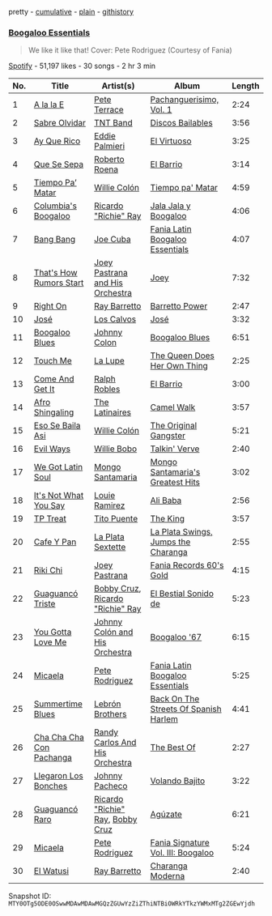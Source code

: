 pretty - [cumulative](/playlists/cumulative/37i9dQZF1DWYS4jYoOYXiN.md) - [plain](/playlists/plain/37i9dQZF1DWYS4jYoOYXiN) - [githistory](https://github.githistory.xyz/mackorone/spotify-playlist-archive/blob/main/playlists/plain/37i9dQZF1DWYS4jYoOYXiN)

### [Boogaloo Essentials](https://open.spotify.com/playlist/37i9dQZF1DWYS4jYoOYXiN)

> We like it like that! Cover: Pete Rodriguez \(Courtesy of Fania\)

[Spotify](https://open.spotify.com/user/spotify) - 51,197 likes - 30 songs - 2 hr 3 min

| No. | Title | Artist(s) | Album | Length |
|---|---|---|---|---|
| 1 | [A la la E](https://open.spotify.com/track/1DXgFwNXHIVJGSWvSo9uW6) | [Pete Terrace](https://open.spotify.com/artist/1WzIuVArOislB6oLlBkxMP) | [Pachanguerisimo, Vol\. 1](https://open.spotify.com/album/5w4x5TGsS6ZdHYVgGOZgBq) | 2:24 |
| 2 | [Sabre Olvidar](https://open.spotify.com/track/6PIJEKugYG10SjXzGnWZ32) | [TNT Band](https://open.spotify.com/artist/4ljGaqO3BLQFsZKlV63RLF) | [Discos Bailables](https://open.spotify.com/album/04bxlf3LWGIRIC1b0lZKoI) | 3:56 |
| 3 | [Ay Que Rico](https://open.spotify.com/track/3BlTWnOYhEitWEEuoExGQq) | [Eddie Palmieri](https://open.spotify.com/artist/2VviFtXYreO6Zn9n8Ibk6C) | [El Virtuoso](https://open.spotify.com/album/0dXASdxVKVkeHjrAnVgDdX) | 3:25 |
| 4 | [Que Se Sepa](https://open.spotify.com/track/3QmiOzBxGmXf0GNzjArrw3) | [Roberto Roena](https://open.spotify.com/artist/4i5rDrP2IqCdMgde0vIpyB) | [El Barrio](https://open.spotify.com/album/4xGW5NEUTOgeqvYoOCCD0k) | 3:14 |
| 5 | [Tiempo Pa’ Matar](https://open.spotify.com/track/6LC8pFSA5K9zJVSWiVQwf8) | [Willie Colón](https://open.spotify.com/artist/7x5Slu7yTE5icZjNsc3OzW) | [Tiempo pa' Matar](https://open.spotify.com/album/12fkmxSR5zWnxJqCyxDIy5) | 4:59 |
| 6 | [Columbia's Boogaloo](https://open.spotify.com/track/7zy6qclDeaInxzaRdxbE9a) | [Ricardo "Richie" Ray](https://open.spotify.com/artist/2spUXl3eKq2URO97haSzAc) | [Jala Jala y Boogaloo](https://open.spotify.com/album/6MIXsMeMn6pWayEeXOoRkA) | 4:06 |
| 7 | [Bang Bang](https://open.spotify.com/track/4WHenMegy6rIakCNg98Vxf) | [Joe Cuba](https://open.spotify.com/artist/5MlfccEEOw6kihsT8eQtbh) | [Fania Latin Boogaloo Essentials](https://open.spotify.com/album/4J4m1XPyozIy8TDn1zxXKg) | 4:07 |
| 8 | [That's How Rumors Start](https://open.spotify.com/track/4HbyfigTHGdBuBaD1GsmKe) | [Joey Pastrana and His Orchestra](https://open.spotify.com/artist/0mWQOAjoHzqSNxwbGg4tf2) | [Joey](https://open.spotify.com/album/4I6Y0n7bB7op6vgT9YfW3R) | 7:32 |
| 9 | [Right On](https://open.spotify.com/track/4V0PNNaNA9PgFC3zVlw8no) | [Ray Barretto](https://open.spotify.com/artist/2h4ndKS2vRWeFLpq8ARu0D) | [Barretto Power](https://open.spotify.com/album/5RxIBMJ5ZrQo1YmD1bk9k7) | 2:47 |
| 10 | [José](https://open.spotify.com/track/7yMjkYSTGoqFPsMYd8qi2Q) | [Los Calvos](https://open.spotify.com/artist/7EysVBxbAXcaVkrvgZ3a2z) | [José](https://open.spotify.com/album/2cGi5V4SM4khnF43D3NOnC) | 3:32 |
| 11 | [Boogaloo Blues](https://open.spotify.com/track/48pCzNTXLLKneVT6Uel2oT) | [Johnny Colon](https://open.spotify.com/artist/4IQvRKcRuA2mzB6lc2E5Pm) | [Boogaloo Blues](https://open.spotify.com/album/1ME1gBqz9bt3A0LXDQYHB4) | 6:51 |
| 12 | [Touch Me](https://open.spotify.com/track/4c0LhycLJw7zE7UhkEzZkw) | [La Lupe](https://open.spotify.com/artist/5YR49Hzg7h990JxfXuxm3a) | [The Queen Does Her Own Thing](https://open.spotify.com/album/4v1QDFRpJK3wPNzL7PG8pD) | 2:25 |
| 13 | [Come And Get It](https://open.spotify.com/track/647gi4v4E8zPT0GdiR8MxL) | [Ralph Robles](https://open.spotify.com/artist/6zIVmHQtPA9i2eZRDtWqjV) | [El Barrio](https://open.spotify.com/album/4xGW5NEUTOgeqvYoOCCD0k) | 3:00 |
| 14 | [Afro Shingaling](https://open.spotify.com/track/3DkeQ5mpbIPGBuGQ4DAcXg) | [The Latinaires](https://open.spotify.com/artist/4sTXPMY0WxaeBKN4HAXLIj) | [Camel Walk](https://open.spotify.com/album/3EhyH1sdQKmnNSd3YJzEFG) | 3:57 |
| 15 | [Eso Se Baila Asi](https://open.spotify.com/track/71pNDcd8132efh1p56PwUP) | [Willie Colón](https://open.spotify.com/artist/7x5Slu7yTE5icZjNsc3OzW) | [The Original Gangster](https://open.spotify.com/album/0Csv84dozue6SsmJxp9t2Y) | 5:21 |
| 16 | [Evil Ways](https://open.spotify.com/track/6LoiJXXZuZejbG6VjmjzA4) | [Willie Bobo](https://open.spotify.com/artist/74Dnr5flGLfLeyV85l0NUr) | [Talkin' Verve](https://open.spotify.com/album/5tUnjO8Xd6oEhQ0E8Kp6WU) | 2:40 |
| 17 | [We Got Latin Soul](https://open.spotify.com/track/6WFxCGBI5ybkoEKr5sJEfv) | [Mongo Santamaria](https://open.spotify.com/artist/2oVwztjpHpJlAvlVVuqVa0) | [Mongo Santamaria's Greatest Hits](https://open.spotify.com/album/0iAuAgfu3aba2ebIBJ63P7) | 3:02 |
| 18 | [It's Not What You Say](https://open.spotify.com/track/2e5coCHCulu84SddM2ripp) | [Louie Ramirez](https://open.spotify.com/artist/3ZRoChGFOnnQgeTiMo0o8L) | [Ali Baba](https://open.spotify.com/album/4Snlez56Y9rfE7M8cvrO8T) | 2:56 |
| 19 | [TP Treat](https://open.spotify.com/track/3trVLunsgJ5zojYzNMIg66) | [Tito Puente](https://open.spotify.com/artist/6SPpCqM8gOzrtICAxN5NuX) | [The King](https://open.spotify.com/album/2GIc0Slt2YBCnPsonsUP9O) | 3:57 |
| 20 | [Cafe Y Pan](https://open.spotify.com/track/45mfgGJgxmjvsTVml3BxQm) | [La Plata Sextette](https://open.spotify.com/artist/03WWStprwg54aetkrwgt6A) | [La Plata Swings, Jumps the Charanga](https://open.spotify.com/album/6vbURtCZ0vIn9nRPOTY2ZG) | 2:55 |
| 21 | [Riki Chi](https://open.spotify.com/track/5ZsspDgT5ofnFWvw0hiyLe) | [Joey Pastrana](https://open.spotify.com/artist/1SRbatbdUUbLnZSzEAJ9Vv) | [Fania Records 60's Gold](https://open.spotify.com/album/2bfg6X6O2NlWNlvCHqsD8h) | 4:15 |
| 22 | [Guaguancó Triste](https://open.spotify.com/track/6S22eYfhiqVvlTYeSfZwDj) | [Bobby Cruz](https://open.spotify.com/artist/0JIMhbNg4VwToE3unSL3C4), [Ricardo "Richie" Ray](https://open.spotify.com/artist/2spUXl3eKq2URO97haSzAc) | [El Bestial Sonido de](https://open.spotify.com/album/75SxVlMzxU5FADaYf12d6f) | 5:23 |
| 23 | [You Gotta Love Me](https://open.spotify.com/track/2G0CLkfLw9TSsKQbnp3aqu) | [Johnny Colón and His Orchestra](https://open.spotify.com/artist/4yUkSaJEuOaiXGsw0NwIyD) | [Boogaloo '67](https://open.spotify.com/album/1x7WB2bsSYqHHfIQ7NeNyD) | 6:15 |
| 24 | [Micaela](https://open.spotify.com/track/6JK8oqoNElXD0MIvrol3BQ) | [Pete Rodriguez](https://open.spotify.com/artist/76KY8JsK3XMQkjDiRZVprS) | [Fania Latin Boogaloo Essentials](https://open.spotify.com/album/4J4m1XPyozIy8TDn1zxXKg) | 5:25 |
| 25 | [Summertime Blues](https://open.spotify.com/track/1e6jHVb4C6ehwXrMgqBk47) | [Lebrón Brothers](https://open.spotify.com/artist/3MeSOWo9ZSTe5Esf66uXam) | [Back On The Streets Of Spanish Harlem](https://open.spotify.com/album/3ea0oHYXJgewFJpRvH7iip) | 4:41 |
| 26 | [Cha Cha Cha Con Pachanga](https://open.spotify.com/track/5vcPjssTjWvB5Fj8GxVl31) | [Randy Carlos And His Orchestra](https://open.spotify.com/artist/6OYs6HlGeG4WSmkJYDFX7Y) | [The Best Of](https://open.spotify.com/album/5FQdKGugFXC8g9F1twjit1) | 2:27 |
| 27 | [Llegaron Los Bonches](https://open.spotify.com/track/3ngiYxmfg5E6F8iu0o0IVv) | [Johnny Pacheco](https://open.spotify.com/artist/09947uhj2ZwU9mFXK5v50o) | [Volando Bajito](https://open.spotify.com/album/2bm3ZMpGBpOb89fKbq8Fp7) | 3:22 |
| 28 | [Guaguancó Raro](https://open.spotify.com/track/2p4JCDisy82i1dhZW4v0Pr) | [Ricardo "Richie" Ray](https://open.spotify.com/artist/2spUXl3eKq2URO97haSzAc), [Bobby Cruz](https://open.spotify.com/artist/0JIMhbNg4VwToE3unSL3C4) | [Agúzate](https://open.spotify.com/album/2R2Y7hVi5E6mDjepQZYRN4) | 6:21 |
| 29 | [Micaela](https://open.spotify.com/track/7uOddHRjCk9KE6hDgGB0NG) | [Pete Rodriguez](https://open.spotify.com/artist/76KY8JsK3XMQkjDiRZVprS) | [Fania Signature Vol\. III: Boogaloo](https://open.spotify.com/album/3FZzICWs1LVtzIirWtQLlQ) | 5:24 |
| 30 | [El Watusi](https://open.spotify.com/track/5jK21S6FXKQqjlK4vTBiMd) | [Ray Barretto](https://open.spotify.com/artist/2h4ndKS2vRWeFLpq8ARu0D) | [Charanga Moderna](https://open.spotify.com/album/5uYeVU8weEJgTFLblDuHFf) | 2:40 |

Snapshot ID: `MTY0OTg5ODE0OSwwMDAwMDAwMGQzZGUwYzZiZThiNTBiOWRkYTkzYWMxMTg2ZGEwYjdh`
